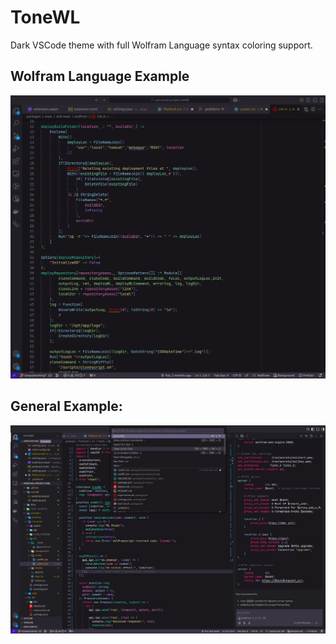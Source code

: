 # ToneWL

Dark VSCode theme with full Wolfram Language syntax coloring support.

## Wolfram Language Example
![wolfram-language](/assets/screenshot2.png)

## General Example: 
![general](/assets/screenshot1.png)
